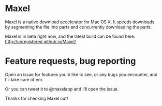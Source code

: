 # Maxel
Maxel is a native download accelerator for Mac OS X. It speeds downloads by segmenting the file into parts and concurrently downloading the parts.

Maxel is in beta right now, and the latest build can be found here: http://unregistered.github.io/Maxel/

# Feature requests, bug reporting
Open an issue for features you'd like to see, or any bugs you encounter, and I'll take care of em.

Or you can tweet it to @maxelapp and I'll open the issue.

Thanks for checking Maxel out!
